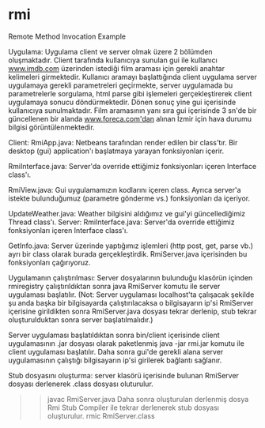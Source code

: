 rmi
===

Remote Method Invocation Example

Uygulama:
Uygulama client ve server olmak üzere 2 bölümden oluşmaktadır. Client tarafında
kullanıcıya sunulan gui ile kullanıcı www.imdb.com üzerinden istediği film araması için gerekli
anahtar kelimeleri girmektedir. Kullanıcı aramayı başlattığında client uygulama server uygulamaya
gerekli parametreleri geçirmekte, server uygulamada bu parametrelerle sorgulama, html parse gibi
işlemeleri gerçekleştirerek client uygulamaya sonucu döndürmektedir. Dönen sonuç yine gui
içerisinde kullanıcıya sunulmaktadır. Film aramasının yanı sıra gui içerisinde 3 sn'de bir
güncellenen bir alanda www.foreca.com'dan alınan İzmir için hava durumu bilgisi
görüntülenmektedir.

Client:
RmiApp.java: Netbeans tarafından render edilen bir class'tır. Bir desktop (gui) application'ı
başlatmaya yarayan fonksiyonları içerir.

RmiInterface.java: Server'da override ettiğimiz fonksiyonları içeren Interface class'ı.

RmiView.java: Gui uygulamamızın kodlarını içeren class. Ayrıca server'a istekte
bulunduğumuz (parametre gönderme vs.) fonksiyonları da içeriyor.

UpdateWeather.java: Weather bilgisini aldığımız ve gui'yi güncellediğimiz Thread class'ı.
Server:
RmiInterface.java: Server'da override ettiğimiz fonksiyonları içeren Interface class'ı.

GetInfo.java: Server üzerinde yaptığımız işlemleri (http post, get, parse vb.) ayrı bir class
olarak burada gerçekleştirdik. RmiServer.java içerisinden bu fonksiyonları çağırıyoruz.

Uygulamanın çalıştırılması:
Server dosyalarının bulunduğu klasörün içinden rmiregistry çalıştırıldıktan sonra java
RmiServer komutu ile server uygulaması başlatılır. (Not: Server uygulaması localhost'ta çalışacak
şekilde şu anda başka bir bilgisayarda çalıştırılacaksa o bilgisayarın ip'si RmiServer içerisine
girildikten sonra RmiServer.java dosyası tekrar derlenip, stub tekrar oluşturulduktan sonra server
başlatılmalıdır.)

Server uygulaması başlatıldıktan sonra bin/client içerisinde client uygulamasının .jar dosyası
olarak paketlenmiş java -jar rmi.jar komutu ile client uygulaması başlatılır. Daha sonra gui'de
gerekli alana server uygulamasının çalıştığı bilgisayarın ip'si girilerek bağlantı sağlanır.

Stub dosyasını oluşturma:
server klasörü içerisinde bulunan RmiServer dosyası derlenerek .class dosyası oluturulur.
>> javac RmiServer.java
Daha sonra oluşturulan derlenmiş dosya Rmi Stub Compiler ile tekrar derlenerek stub dosyası oluşturulur.
>> rmic RmiServer.class
